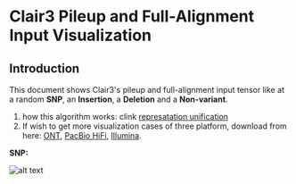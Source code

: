 # Clair3 Pileup and Full-Alignment Input Visualization

## Introduction

This document shows Clair3's pileup and full-alignment input tensor like  at a random **SNP**, an **Insertion**, a **Deletion** and a **Non-variant**.

1. how this algorithm works: clink [represatation unification](representation_unification.md)
2. If wish to get more visualization cases of three platform, download from here: [ONT](http://www.bio8.cs.hku.hk/clair3/visualization/representation_unification/ont.tar.gz), [PacBio HiFi](http://www.bio8.cs.hku.hk/clair3/visualization/representation_unification/pacbio_hifi.tar.gz), [Illumina](http://www.bio8.cs.hku.hk/clair3/visualization/representation_unification/illumina.tar.gz). 

**SNP:**

![alt text](http://www.bio8.cs.hku.hk/clair3/visualization/model_input/snp.png)

